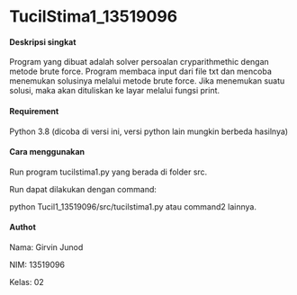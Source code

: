 # TucilStima1_13519096
#### Deskripsi singkat
Program yang dibuat adalah solver persoalan cryparithmethic dengan metode brute force. Program membaca input dari file txt dan mencoba menemukan solusinya melalui metode brute force. Jika menemukan suatu solusi, maka akan dituliskan ke layar melalui fungsi print.
#### Requirement
Python 3.8 (dicoba di versi ini, versi python lain mungkin berbeda hasilnya)
#### Cara menggunakan
Run program tucilstima1.py yang berada di folder src.

Run dapat dilakukan dengan command:

python Tucil1_13519096/src/tucilstima1.py atau command2 lainnya.
#### Authot
Nama: Girvin Junod

NIM: 13519096

Kelas: 02


